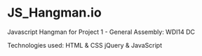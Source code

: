 # JS_Hangman.io
Javascript Hangman for Project 1 - General Assembly: WDI14 DC 

Technologies used:
HTML & CSS
jQuery &
JavaScript

